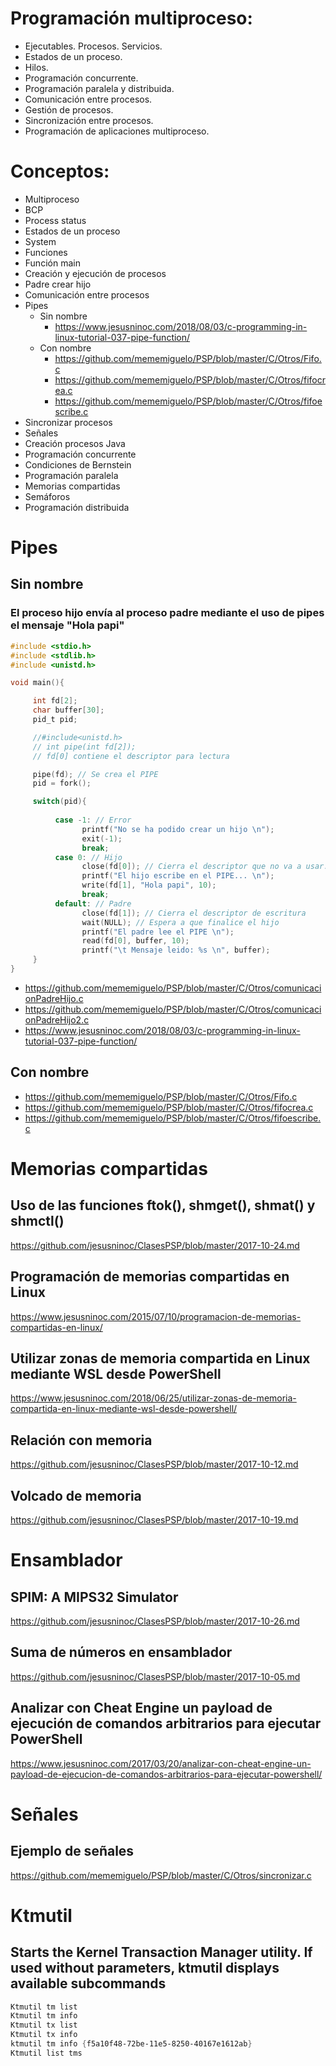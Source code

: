 
# Programación multiproceso:
 -	Ejecutables. Procesos. Servicios.
 -	Estados de un proceso.
 -	Hilos.
 -	Programación concurrente.
 -	Programación paralela y distribuida.
 -	Comunicación entre procesos.
 -	Gestión de procesos.
 -	Sincronización entre procesos.
 -	Programación de aplicaciones multiproceso.

# Conceptos:
 - Multiproceso
 - BCP
 - Process status
 - Estados de un proceso
 - System
 - Funciones
 - Función main
 - Creación y ejecución de procesos
 - Padre crear hijo
 - Comunicación entre procesos
 - Pipes
   - Sin nombre
     - https://www.jesusninoc.com/2018/08/03/c-programming-in-linux-tutorial-037-pipe-function/
   - Con nombre
     - https://github.com/mememiguelo/PSP/blob/master/C/Otros/Fifo.c
     - https://github.com/mememiguelo/PSP/blob/master/C/Otros/fifocrea.c
     - https://github.com/mememiguelo/PSP/blob/master/C/Otros/fifoescribe.c
 - Sincronizar procesos
 - Señales
 - Creación procesos Java
 - Programación concurrente
 - Condiciones de Bernstein
 - Programación paralela
 - Memorias compartidas
 - Semáforos
 - Programación distribuida
 
 # Pipes
## Sin nombre
### El proceso hijo envía al proceso padre mediante el uso de pipes el mensaje "Hola papi"
```C
#include <stdio.h>
#include <stdlib.h>
#include <unistd.h>

void main(){

     int fd[2];
     char buffer[30];
     pid_t pid;

     //#include<unistd.h>
     // int pipe(int fd[2]);
     // fd[0] contiene el descriptor para lectura

     pipe(fd); // Se crea el PIPE
     pid = fork();

     switch(pid){
     
          case -1: // Error
                printf("No se ha podido crear un hijo \n");
                exit(-1);
                break;
          case 0: // Hijo
                close(fd[0]); // Cierra el descriptor que no va a usar. El de lectura
                printf("El hijo escribe en el PIPE... \n");
                write(fd[1], "Hola papi", 10);
                break;
          default: // Padre
                close(fd[1]); // Cierra el descriptor de escritura
                wait(NULL); // Espera a que finalice el hijo
                printf("El padre lee el PIPE \n");
                read(fd[0], buffer, 10);
                printf("\t Mensaje leido: %s \n", buffer);
     }
}
```
* https://github.com/mememiguelo/PSP/blob/master/C/Otros/comunicacionPadreHijo.c
* https://github.com/mememiguelo/PSP/blob/master/C/Otros/comunicacionPadreHijo2.c
* https://www.jesusninoc.com/2018/08/03/c-programming-in-linux-tutorial-037-pipe-function/
## Con nombre
* https://github.com/mememiguelo/PSP/blob/master/C/Otros/Fifo.c
* https://github.com/mememiguelo/PSP/blob/master/C/Otros/fifocrea.c
* https://github.com/mememiguelo/PSP/blob/master/C/Otros/fifoescribe.c

# Memorias compartidas
## Uso de las funciones ftok(), shmget(), shmat() y shmctl()
https://github.com/jesusninoc/ClasesPSP/blob/master/2017-10-24.md

## Programación de memorias compartidas en Linux
https://www.jesusninoc.com/2015/07/10/programacion-de-memorias-compartidas-en-linux/

## Utilizar zonas de memoria compartida en Linux mediante WSL desde PowerShell
https://www.jesusninoc.com/2018/06/25/utilizar-zonas-de-memoria-compartida-en-linux-mediante-wsl-desde-powershell/

## Relación con memoria
https://github.com/jesusninoc/ClasesPSP/blob/master/2017-10-12.md

## Volcado de memoria
https://github.com/jesusninoc/ClasesPSP/blob/master/2017-10-19.md

# Ensamblador
## SPIM: A MIPS32 Simulator
https://github.com/jesusninoc/ClasesPSP/blob/master/2017-10-26.md

## Suma de números en ensamblador
https://github.com/jesusninoc/ClasesPSP/blob/master/2017-10-05.md

## Analizar con Cheat Engine un payload de ejecución de comandos arbitrarios para ejecutar PowerShell
https://www.jesusninoc.com/2017/03/20/analizar-con-cheat-engine-un-payload-de-ejecucion-de-comandos-arbitrarios-para-ejecutar-powershell/

# Señales
 
## Ejemplo de señales
https://github.com/mememiguelo/PSP/blob/master/C/Otros/sincronizar.c

# Ktmutil
## Starts the Kernel Transaction Manager utility. If used without parameters, ktmutil displays available subcommands
```PowerShell
Ktmutil tm list
Ktmutil tm info
Ktmutil tx list
Ktmutil tx info
ktmutil tm info {f5a10f48-72be-11e5-8250-40167e1612ab}
Ktmutil list tms
```
